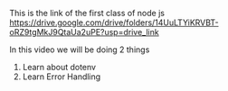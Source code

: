 This is the link of the first class of node js
https://drive.google.com/drive/folders/14UuLTYiKRVBT-oRZ9tgMkJ9QtaUa2uPE?usp=drive_link

In this video we will be doing 2 things

1. Learn about dotenv
2. Learn Error Handling